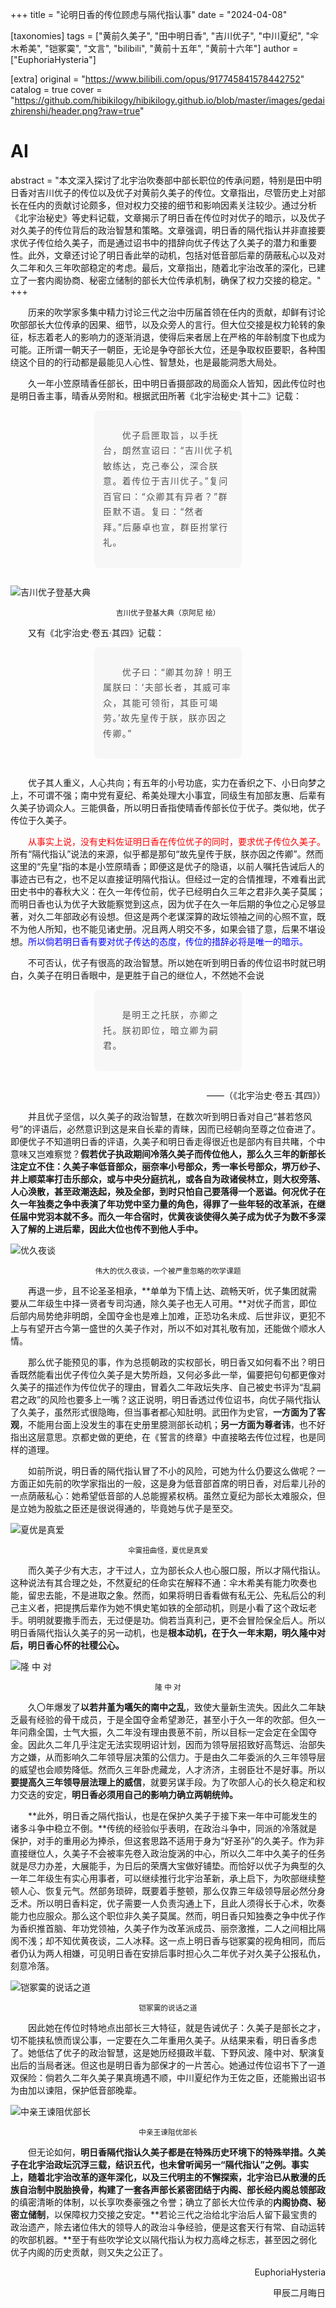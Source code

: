 +++
title = "论明日香的传位顾虑与隔代指认事"
date = "2024-04-08"

[taxonomies]
tags = ["黄前久美子", "田中明日香", "吉川优子", "中川夏纪", "伞木希美", "铠冢霙", "文言", "bilibili", "黄前十五年", "黄前十六年"]
author = ["EuphoriaHysteria"]

[extra]
original = "https://www.bilibili.com/opus/917745841578442752"
catalog = true
cover = "https://github.com/hibikilogy/hibikilogy.github.io/blob/master/images/gedaizhirenshi/header.png?raw=true"
# AI 
abstract = "本文深入探讨了北宇治吹奏部中部长职位的传承问题，特别是田中明日香对吉川优子的传位以及优子对黄前久美子的传位。文章指出，尽管历史上对部长在任内的贡献讨论颇多，但对权力交接的细节和影响因素关注较少。通过分析《北宇治秘史》等史料记载，文章揭示了明日香在传位时对优子的暗示，以及优子对久美子的传位背后的政治智慧和策略。文章强调，明日香的隔代指认并非直接要求优子传位给久美子，而是通过诏书中的措辞向优子传达了久美子的潜力和重要性。此外，文章还讨论了明日香此举的动机，包括对低音部后辈的荫蔽私心以及对久二年和久三年吹部稳定的考虑。最后，文章指出，随着北宇治改革的深化，已建立了一套内阁协商、秘密立储制的部长大位传承机制，确保了权力交接的稳定。"
+++

&emsp;&emsp;历来的吹学家多集中精力讨论三代之治中历届首领在任内的贡献，却鲜有讨论吹部部长大位传承的因果、细节，以及众旁人的言行。但大位交接是权力轮转的象征，标志着老人的影响力的逐渐消退，使得后来者居上在严格的年龄制度下也成为可能。正所谓一朝天子一朝臣，无论是争夺部长大位，还是争取权臣要职，各种围绕这个目的的行动都是最能见人心性、智慧处，也是最能洞悉大局处。

&emsp;&emsp;久一年小笠原晴香任部长，田中明日香摄部政的局面众人皆知，因此传位时也是明日香主事，晴香从旁附和。根据武田所著《北宇治秘史·其十二》记载：

<div style="width: 50%; margin: auto;"><blockquote style="text-align:left;line-height:1.75;font-family:-apple-system-font,BlinkMacSystemFont, Helvetica Neue, PingFang SC, Hiragino Sans GB , Microsoft YaHei UI , Microsoft YaHei ,Arial,sans-serif;font-size:14px;font-style:normal;border-left:none;padding:1em;border-radius:8px;color:rgba(0,0,0,0.5);background:#f7f7f7;margin:2em 8px;margin-top: 0"><p style="text-align:left;line-height:1.75;font-family:-apple-system-font,BlinkMacSystemFont, Helvetica Neue, PingFang SC, Hiragino Sans GB , Microsoft YaHei UI , Microsoft YaHei ,Arial,sans-serif;font-size:1em;letter-spacing:0.1em;color:rgb(80, 80, 80);display:block">  优子启匣取旨，以手抚台，朗然宣诏曰：“吉川优子机敏练达，克己奉公，深合朕意。着传位于吉川优子。”复问百官曰：“众卿其有异者？”群臣默不语。复曰：“然者拜。”后藤卓也宣，群臣拊掌行礼。</p></blockquote></div>

![吉川优子登基大典](/images/gedaizhirenshi/1吉川优子登基大典.png)
<center><small>吉川优子登基大典（京阿尼 绘）</small></center>

&emsp;&emsp;又有《北宇治史·卷五·其四》记载：
<div style="width: 50%; margin: auto;"><blockquote style="text-align:left;line-height:1.75;font-family:-apple-system-font,BlinkMacSystemFont, Helvetica Neue, PingFang SC, Hiragino Sans GB , Microsoft YaHei UI , Microsoft YaHei ,Arial,sans-serif;font-size:14px;font-style:normal;border-left:none;padding:1em;border-radius:8px;color:rgba(0,0,0,0.5);background:#f7f7f7;margin:2em 8px;margin-top: 0"><p style="text-align:left;line-height:1.75;font-family:-apple-system-font,BlinkMacSystemFont, Helvetica Neue, PingFang SC, Hiragino Sans GB , Microsoft YaHei UI , Microsoft YaHei ,Arial,sans-serif;font-size:1em;letter-spacing:0.1em;color:rgb(80, 80, 80);display:block">  优子曰：“卿其勿辞！明王属朕曰：‘夫部长者，其威可率众，其能可领衔，其臣可竭劳。’故先皇传于朕，朕亦因之传卿。”</p></blockquote></div>

&emsp;&emsp;优子其人重义，人心共向；有五年的小号功底，实力在香织之下、小日向梦之上，不可谓不强；南中党有夏纪、希美处理大小事宜，同级生有加部友惠、后辈有久美子协调众人。三能俱备，所以明日香指使晴香传部长位于优子。类似地，优子传位于久美子。

&emsp;&emsp;<font color=red >从事实上说，没有史料佐证明日香在传位优子的同时，要求优子传位久美子。</font>所有“隔代指认”说法的来源，似乎都是那句“故先皇传于朕，朕亦因之传卿”。然而这里的“先皇”指的本是小笠原晴香；即便这是优子的隐语，以前人嘱托告诫后人的事迹古已有之，也不足以直接证明隔代指认。但经过一定的合情推理，不难看出武田史书中的春秋大义：在久一年传位前，优子已经明白久三年之君非久美子莫属；而明日香也认为优子大致能察觉到这点，因为优子在久一年后期的争位之心足够显著，对久二年部政必有设想。但这是两个老谋深算的政坛领袖之间的心照不宣，既不为他人所知，也不能见诸史册。况且两人明交不多，如果会错了意，后果不堪设想。<font color=blue >所以倘若明日香有要对优子传达的态度，传位的措辞必将是唯一的暗示。</font>

&emsp;&emsp;不可否认，优子有很高的政治智慧。所以她在听到明日香的传位诏书时就已明白，久美子在明日香眼中，是更胜于自己的继位人，不然她不会说

<div style="width: 50%; margin: auto;"><blockquote style="text-align:left;line-height:1.75;font-family:-apple-system-font,BlinkMacSystemFont, Helvetica Neue, PingFang SC, Hiragino Sans GB , Microsoft YaHei UI , Microsoft YaHei ,Arial,sans-serif;font-size:14px;font-style:normal;border-left:none;padding:1em;border-radius:8px;color:rgba(0,0,0,0.5);background:#f7f7f7;margin:2em 8px;margin-top: 0"><p style="text-align:left;line-height:1.75;font-family:-apple-system-font,BlinkMacSystemFont, Helvetica Neue, PingFang SC, Hiragino Sans GB , Microsoft YaHei UI , Microsoft YaHei ,Arial,sans-serif;font-size:1em;letter-spacing:0.1em;color:rgb(80, 80, 80);display:block">  是明王之托朕，亦卿之托。朕初即位，暗立卿为嗣君。</p></blockquote></div>

<p align="right">——（《北宇治史·卷五·其四》）</p>

&emsp;&emsp;并且优子坚信，以久美子的政治智慧，在数次听到明日香对自己“甚若悠风号”的评语后，必然意识到这是来自长辈的青睐，因而已经朝向至尊之位奋进了。即便优子不知道明日香的评语，久美子和明日香走得很近也是部内有目共睹，个中意味又岂难察觉？**假若优子执政期间冷落久美子而传位他人，那么久三年的新部长注定立不住：**久美子率低音部众，丽奈率小号部众，秀一率长号部众，堺万纱子、井上顺菜率打击乐部众，或与中央分庭抗礼，或各自为政诸侯林立，则大权旁落、人心涣散，甚至政潮迭起，殃及全部，到时只怕自己要落得一个恶谥。何况优子在久一年独奏之争中表演了年功党中坚力量的角色，得罪了一些年轻的改革派，在继任届中党羽本就不多。而**久一年合宿时，优黄夜谈使得久美子成为优子为数不多深入了解的上进后辈，因此大位也传不到他人手中。**

![优久夜谈](/images/gedaizhirenshi/2优久夜谈.png)
<center><small>伟大的优久夜谈，一个被严重忽略的吹学课题</small></center>

&emsp;&emsp;再退一步，且不论圣圣相承，**单单为下情上达、疏畅天听，优子集团就需要从二年级生中择一贤者专司沟通，除久美子也无人可用。**对优子而言，即位后部内局势绝非明朗，全国夺金也是难上加难，正恐功名未成、后世非议，更犯不上与有望开古今第一盛世的久美子作对，所以不如对其礼敬有加，还能做个顺水人情。

&emsp;&emsp;那么优子能预见的事，作为总揽朝政的实权部长，明日香又如何看不出？明日香既然能看出优子传位久美子是大势所趋，又何必多此一举，偏要把句句都更像对久美子的描述作为传位优子的理由，冒着久二年政坛失序、自己被史书评为“乱嗣君之政”的风险也要多上一嘴？这正说明，明日香透过传位诏书，向优子隔代指认了久美子，虽然形式很隐晦，但当事者都心知肚明。武田作为史官，**一方面为了客观**，不能用台面上没发生的事在史册里臆测部长动机；**另一方面为尊者讳**，也不好指出这层意思。京都史做的更绝，在《誓言的终章》中直接略去传位过程，也是同样的道理。

&emsp;&emsp;如前所说，明日香的隔代指认冒了不小的风险，可她为什么仍要这么做呢？一方面正如先前的吹学家指出的一般，这是身为低音部首席的明日香，对后辈儿孙的一点荫蔽私心：她希望低音部的人总能握紧权柄。虽然立夏纪为部长太难服众，但是立她为股肱之臣还是很说得通的，毕竟她与优子是至交。

![夏优是真爱](/images/gedaizhirenshi/3夏优是真爱.png)
<center><small>伞霙扭曲怪，夏优是真爱</small></center>

&emsp;&emsp;而久美子少有大志，才干过人，立为部长众人也心服口服，所以才隔代指认。这种说法有其合理之处，不然夏纪的任命实在解释不通：伞木希美有能力吹奏也能，留忠去能，不是进取之象。然而，如果将明日香看做有私无公、先私后公的利己主义者，把提携后辈作为她不惧史笔如铁的全部动机，则是小看了这个政坛老手。明明就要撒手而去，无过便是功。倘若当真利己，更不会冒险保全后人。所以明日香隔代指认久美子的另一动机，也是**根本动机，在于久一年末期，明久隆中对后，明日香心怀的社稷公心。**

![隆  中  对](/images/gedaizhirenshi/4隆%20%20中%20%20对.png)
<center><small>隆  中  对</small></center>

&emsp;&emsp;久〇年爆发了**以若井堇为嚆矢的南中之乱**，致使大量新生流失。因此久二年缺乏最有经验的骨干成员，于是全国夺金希望渺茫，甚至小于久一年的吹部。但久一年问鼎全国，士气大振，久二年没有理由畏葸不前，所以目标一定会定在全国夺金。因此久二年几乎注定无法实现明诏计划，因而为领导层招致好高骛远、治部失方之嫌，从而影响久二年领导层决策的公信力。于是由久二年委派的久三年领导层的威望也会顺势降低。然而久三年卧虎藏龙，人才济济，主弱臣壮不是好事。所以**要提高久三年领导层法理上的威信**，就要另谋手段。为了吹部人心的长久稳定和权力交迭的安定，**明日香必须用自己的影响力确立两朝统帅。**

&emsp;&emsp;**此外，明日香之隔代指认，也是在保护久美子于接下来一年中可能发生的诸多斗争中稳立不倒。**传统的经验似乎表明，在政治斗争中，同派的冷落就是保护，对手的重用必为捧杀，但这套思路不适用于身为“好圣孙”的久美子。作为非直接继位人，久美子不会被率先卷入政治旋涡的中心，所以久二年中久美子的任务就是尽力办差，大展能手，为日后的荣膺大宝做好铺垫。而恰好以优子为典型的久一年二年级生有实心用事者，可以继续推行北宇治革新，承上启下，为吹部继续整顿人心、恢复元气。然部务琐碎，既要着手整顿，那么仅靠三年级领导层必然分身乏术。所以明日香料定，优子需要一人负责沟通上下，且此人须得长于心术，吹奏能力也应服众。那么这个职位非久美子莫属。然而，明日香只知独奏之争中优子作为香织推首脑、年功党领袖，久美子作为改革派成员、丽奈激推，二人之间相比隔阂不浅；却不知优黄夜谈，二人冰释。这一点上明日香与铠冢霙的视角相同，而后者仍认为两人相嫌，可见明日香在安排后事时担心久二年优子对久美子公报私仇，刻意冷落。

![铠冢霙的说话之道](/images/gedaizhirenshi/5铠冢霙的说话之道.png)
<center><small>铠冢霙的说话之道</small></center>

&emsp;&emsp;因此她在传位时特地点出部长三大特征，就是告诫优子：久美子是部长之才，切不能挟私愤而误公事，一定要在久二年重用久美子。从结果来看，明日香多虑了。她低估了优子的政治智慧，这是她历经摄政半载、下野风波、隆中对、駅演复出后的当局者迷。但这也是明日香为部保才的一片苦心。她通过传位诏书下了一道双保险：倘若久二年久美子果真境遇不顺，中川夏纪作为王佐之臣，还能搬出诏书为由加以谏阻，保护低音部晚辈。

![中亲王谏阻优部长](/images/gedaizhirenshi/6中亲王谏阻优部长.png)
<center><small>中亲王谏阻优部长</small></center>

&emsp;&emsp;但无论如何，**明日香隔代指认久美子都是在特殊历史环境下的特殊举措。**久美子在北宇治政坛沉浮三载，结识五代，也未曾听闻另一“隔代指认”之例。事实上，随着北宇治改革的逐年深化，以及三代明主的不懈探索，北宇治已从散漫的氏族自治制中脱胎换骨，构建了一套**各声部长紧密团结于内阁、部长经内阁总领部政**的缜密清晰的体制，以长享吹奏豪强之令誉；确立了部长大位传承的**内阁协商、秘密立储制**，以保障权力交接之安定。**若论三代之治给北宇治后人留下最宝贵的政治遗产，除去诸位伟大的领导人的政治斗争经验，便是这套天行有常、自动运转的吹部机器。**至于有些吹学论文以隔代指认为权力高峰之标志，甚至因之弱化优子内阁的历史贡献，则又失之公正了。
<p align="right">EuphoriaHysteria</p>

<p align="right">甲辰二月晦日</p>
